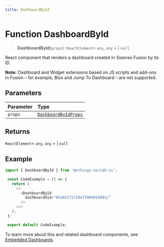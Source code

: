 ```yaml
---
title: DashboardById
---
```


# Function DashboardById <Badge type="fusionEmbed" text="Fusion Embed" />

> **DashboardById**(`props`): `ReactElement`\< `any`, `any` \> \| `null`

React component that renders a dashboard created in Sisense Fusion by its ID.

**Note:** Dashboard and Widget extensions based on JS scripts and add-ons in Fusion – for example, Blox and Jump To Dashboard – are not supported.

## Parameters

| Parameter | Type |
| :------ | :------ |
| `props` | [`DashboardByIdProps`](../interfaces/interface.DashboardByIdProps.md) |

## Returns

`ReactElement`\< `any`, `any` \> \| `null`

## Example

```ts
import { DashboardById } from '@ethings-os/sdk-ui';

 const CodeExample = () => {
   return (
     <>
       <DashboardById
         dashboardOid="65a82171719e7f004018691c"
       />
     </>
   );
 };

 export default CodeExample;
```

To learn more about this and related dashboard components,
see [Embedded Dashboards](/guides/sdk/guides/dashboards/index.html).
